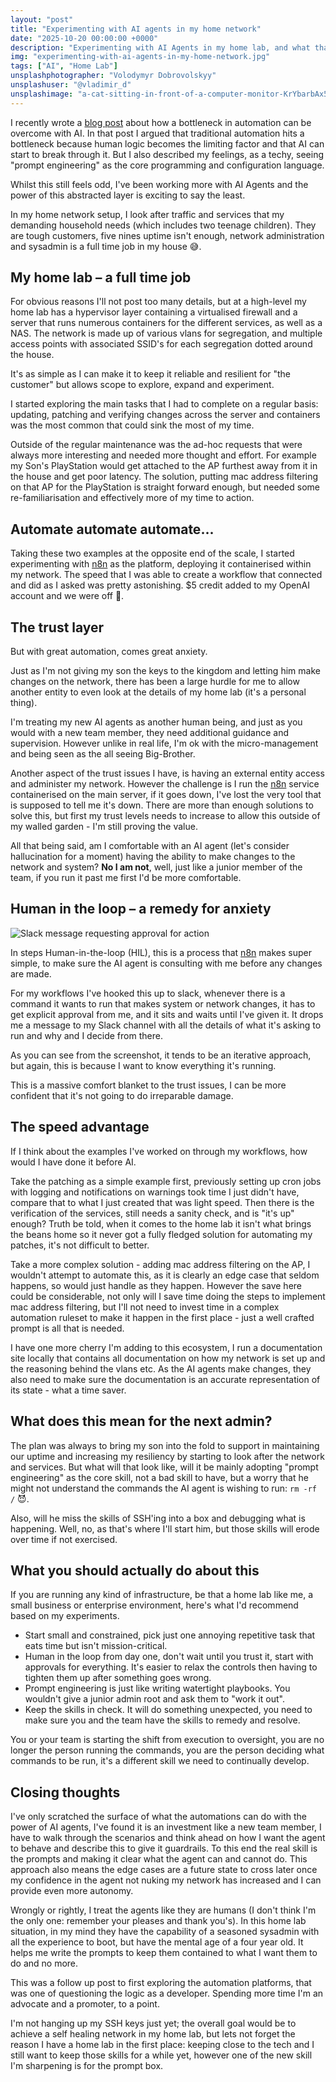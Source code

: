 ```yaml
---
layout: "post"
title: "Experimenting with AI agents in my home network"
date: "2025-10-20 00:00:00 +0000"
description: "Experimenting with AI Agents in my home lab, and what that's taught me about trust, control, and automation."
img: "experimenting-with-ai-agents-in-my-home-network.jpg"
tags: ["AI", "Home Lab"]
unsplashphotographer: "Volodymyr Dobrovolskyy"
unsplashuser: "@vladimir_d"
unsplashimage: "a-cat-sitting-in-front-of-a-computer-monitor-KrYbarbAx5s"
---
```


I recently wrote a [blog post](https://stew.andersonuk.org/the-bottleneck-in-business-automation-and-how-ai-breaks-it/) about how a bottleneck in automation can be overcome with AI. In that post I argued that traditional automation hits a bottleneck because human logic becomes the limiting factor and that AI can start to break through it. But I also described my feelings, as a techy, seeing "prompt engineering" as the core programming and configuration language. 

Whilst this still feels odd, I've been working more with AI Agents and the power of this abstracted layer is exciting to say the least.

In my home network setup, I look after traffic and services that my demanding household needs (which includes two teenage children). They are tough customers, five nines uptime isn't enough, network administration and sysadmin is a full time job in my house :sweat_smile:.

## My home lab – a full time job
For obvious reasons I'll not post too many details, but at a high-level my home lab has a hypervisor layer containing a virtualised firewall and a server that runs numerous containers for the different services, as well as a NAS. The network is made up of various vlans for segregation, and multiple access points with associated SSID's for each segregation dotted around the house.

It's as simple as I can make it to keep it reliable and resilient for "the customer" but allows scope to explore, expand and experiment.

I started exploring the main tasks that I had to complete on a regular basis: updating, patching and verifying changes across the server and containers was the most common that could sink the most of my time. 

Outside of the regular maintenance was the ad-hoc requests that were always more interesting and needed more thought and effort. For example my Son's PlayStation would get attached to the AP furthest away from it in the house and get poor latency. The solution, putting mac address filtering on that AP for the PlayStation is straight forward enough, but needed some re-familiarisation and effectively more of my time to action.

## Automate automate automate...
Taking these two examples at the opposite end of the scale, I started experimenting with [n8n](https://n8n.io/) as the platform, deploying it containerised within my network. The speed that I was able to create a workflow that connected and did as I asked was pretty astonishing. $5 credit added to my OpenAI account and we were off :rocket:. 

## The trust layer
But with great automation, comes great anxiety.

Just as I'm not giving my son the keys to the kingdom and letting him make changes on the network, there has been a large hurdle for me to allow another entity to even look at the details of my home lab (it's a personal thing).

I'm treating my new AI agents as another human being, and just as you would with a new team member, they need additional guidance and supervision. However unlike in real life, I'm ok with the micro-management and being seen as the all seeing Big-Brother. 

Another aspect of the trust issues I have, is having an external entity access and administer my network. However the challenge is I run the [n8n](https://n8n.io/) service containerised on the main server, if it goes down, I've lost the very tool that is supposed to tell me it's down. There are more than enough solutions to solve this, but first my trust levels needs to increase to allow this outside of my walled garden - I'm still proving the value.

All that being said, am I comfortable with an AI agent (let's consider hallucination for a moment) having the ability to make changes to the network and system? **No I am not**, well, just like a junior member of the team, if you run it past me first I'd be more comfortable.

## Human in the loop – a remedy for anxiety 
<img class="right" src="{{site.baseUrl}}/assets/img/slack-2025-10-20.png" alt="Slack message requesting approval for action">

In steps Human-in-the-loop (HIL), this is a process that [n8n](https://n8n.io/) makes super simple, to make sure the AI agent is consulting with me before any changes are made. 

For my workflows I've hooked this up to slack, whenever there is a command it wants to run that makes system or network changes, it has to get explicit approval from me, and it sits and waits until I've given it. It drops me a message to my Slack channel with all the details of what it's asking to run and why and I decide from there. 

As you can see from the screenshot, it tends to be an iterative approach, but again, this is because I want to know everything it's running.

This is a massive comfort blanket to the trust issues, I can be more confident that it's not going to do irreparable damage. 

## The speed advantage
If I think about the examples I've worked on through my workflows, how would I have done it before AI.  

Take the patching as a simple example first, previously setting up cron jobs with logging and notifications on warnings took time I just didn't have, compare that to what I just created that was light speed. Then there is the verification of the services, still needs a sanity check, and is "it's up" enough? Truth be told, when it comes to the home lab it isn't what brings the beans home so it never got a fully fledged solution for automating my patches, it's not difficult to better.

Take a more complex solution - adding mac address filtering on the AP, I wouldn't attempt to automate this, as it is clearly an edge case that seldom happens, so would just handle as they happen. However the save here could be considerable, not only will I save time doing the steps to implement mac address filtering, but I'll not need to invest time in a complex automation ruleset to make it happen in the first place - just a well crafted prompt is all that is needed.

I have one more cherry I'm adding to this ecosystem, I run a documentation site locally that contains all documentation on how my network is set up and the reasoning behind the vlans etc. As the AI agents make changes, they also need to make sure the documentation is an accurate representation of its state - what a time saver.

## What does this mean for the next admin?
The plan was always to bring my son into the fold to support in maintaining our uptime and increasing my resiliency by starting to look after the network and services. But what will that look like, will it be mainly adopting "prompt engineering" as the core skill, not a bad skill to have, but a worry that he might not understand the commands the AI agent is wishing to run: `rm -rf /` :smiling_imp:. 

Also, will he miss the skills of SSH'ing into a box and debugging what is happening. Well, no, as that's where I'll start him, but those skills will erode over time if not exercised.

## What you should actually do about this
If you are running any kind of infrastructure, be that a home lab like me, a small business or enterprise environment, here's what I'd recommend based on my experiments.

* Start small and constrained, pick just one annoying repetitive task that eats time but isn't mission-critical.
* Human in the loop from day one, don't wait until you trust it, start with approvals for everything. It's easier to relax the controls then having to tighten them up after something goes wrong.
* Prompt engineering is just like writing watertight playbooks. You wouldn't give a junior admin root and ask them to "work it out".
* Keep the skills in check. It will do something unexpected, you need to make sure you and the team have the skills to remedy and resolve.

You or your team is starting the shift from execution to oversight, you are no longer the person running the commands, you are the person deciding what commands to be run, it's a different skill we need to continually develop.

## Closing thoughts
I've only scratched the surface of what the automations can do with the power of AI agents, I've found it is an investment like a new team member, I have to walk through the scenarios and think ahead on how I want the agent to behave and describe this to give it guardrails. To this end the real skill is the prompts and making it clear what the agent can and cannot do. This approach also means the edge cases are a future state to cross later once my confidence in the agent not nuking my network has increased and I can provide even more autonomy. 

Wrongly or rightly, I treat the agents like they are humans (I don't think I'm the only one: remember your pleases and thank you's). In this home lab situation, in my mind they have the capability of a seasoned sysadmin with all the experience to boot, but have the mental age of a four year old. It helps me write the prompts to keep them contained to what I want them to do and no more.

This was a follow up post to first exploring the automation platforms, that was one of questioning the logic as a developer. Spending more time I'm an advocate and a promoter, to a point.

I'm not hanging up my SSH keys just yet; the overall goal would be to achieve a self healing network in my home lab, but lets not forget the reason I have a home lab in the first place: keeping close to the tech and I still want to keep those skills for a while yet, however one of the new skill I'm sharpening is for the prompt box.